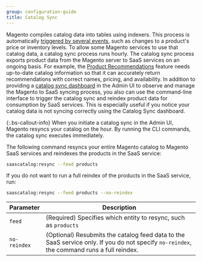 ```yaml
---
group: configuration-guide
title: Catalog Sync
---
```


Magento compiles catalog data into tables using indexers. This process is automatically [triggered by several events](https://docs.magento.com/user-guide/system/index-management-events.html), such as changes to a product's price or inventory levels. To allow some Magento services to use that catalog data, a catalog sync process runs hourly. The catalog sync process exports product data from the Magento server to SaaS services on an ongoing basis. For example, the [Product Recommendations](https://docs.magento.com/user-guide/marketing/product-recommendations.html) feature needs up-to-date catalog information so that it can accurately return recommendations with correct names, pricing, and availability. In addition to providing a [catalog sync dashboard](https://docs.magento.com/user-guide/system/catalog-sync.html) in the Admin UI to observe and manage the Magento to SaaS syncing process, you also can use the command-line interface to trigger the catalog sync and reindex product data for consumption by SaaS services. This is especially useful if you notice your catalog data is not syncing correctly using the Catalog Sync dashboard.

{:.bs-callout-info}
When you initiate a catalog sync in the Admin UI, Magento resyncs your catalog on the hour. By running the CLI commands, the catalog sync executes immediately.

The following command resyncs your entire Magento catalog to Magento SaaS services and reindexes the products in the SaaS service:

```bash
saascatalog:resync --feed products
```

If you do not want to run a full reindex of the products in the SaaS service, run:

```bash
saascatalog:resync --feed products --no-reindex
```

|Parameter|Description|
|---|---|
|`feed`|(Required) Specifies which entity to resync, such as `products`|
|`no-reindex`|(Optional) Resubmits the catalog feed data to the SaaS service only. If you do not specify `no-reindex`, the command runs a full reindex.|
